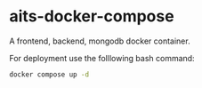 # aits-docker-compose

A frontend, backend, mongodb docker container.

For deployment use the folllowing bash command:

```bash
docker compose up -d
```